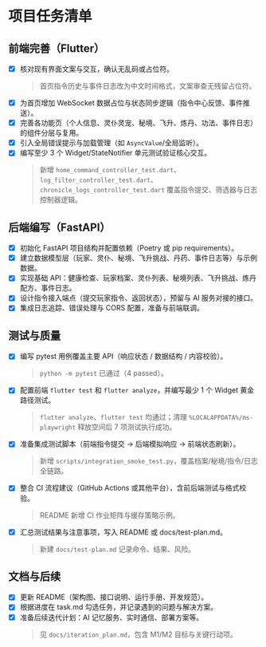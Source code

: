 # 项目任务清单

## 前端完善（Flutter）
- [x] 核对现有界面文案与交互，确认无乱码或占位符。
  > 首页指令历史与事件日志改为中文时间格式，文案审查无残留占位符。
- [x] 为首页增加 WebSocket 数据占位与状态同步逻辑（指令中心反馈、事件推送）。
- [x] 完善各功能页（个人信息、灵仆灵宠、秘境、飞升、炼丹、功法、事件日志）的组件分层与复用。
- [x] 引入全局错误提示与加载管理（如 `AsyncValue`/全局监听）。
- [x] 编写至少 3 个 Widget/StateNotifier 单元测试验证核心交互。
  > 新增 `home_command_controller_test.dart`、`log_filter_controller_test.dart`、`chronicle_logs_controller_test.dart` 覆盖指令提交、筛选器与日志控制器逻辑。

## 后端编写（FastAPI）
- [x] 初始化 FastAPI 项目结构并配置依赖（Poetry 或 pip requirements）。
- [x] 建立数据模型层（玩家、灵仆、秘境、飞升挑战、丹药、事件日志等）与示例数据。
- [x] 实现基础 API：健康检查、玩家档案、灵仆列表、秘境列表、飞升挑战、炼丹配方、事件日志。
- [x] 设计指令接入端点（提交玩家指令、返回状态），预留与 AI 服务对接的接口。
- [x] 集成日志追踪、错误处理与 CORS 配置，准备与前端联调。

## 测试与质量
- [x] 编写 pytest 用例覆盖主要 API（响应状态 / 数据结构 / 内容校验）。
  > `python -m pytest` 已通过（4 passed）。
- [x] 配置前端 `flutter test` 和 `flutter analyze`，并编写最少 1 个 Widget 黄金路径测试。
  > `flutter analyze`、`flutter test` 均通过；清理 `%LOCALAPPDATA%/ms-playwright` 释放空间后 7 项测试执行成功。
- [x] 准备集成测试脚本（前端指令提交 -> 后端模拟响应 -> 前端状态刷新）。
  > 新增 `scripts/integration_smoke_test.py`，覆盖档案/秘境/指令/日志全链路。
- [x] 整合 CI 流程建议（GitHub Actions 或其他平台），含前后端测试与格式校验。
  > README 新增 CI 作业矩阵与缓存策略示例。
- [x] 汇总测试结果与注意事项，写入 README 或 docs/test-plan.md。
  > 新建 `docs/test-plan.md` 记录命令、结果、风险。

## 文档与后续
- [x] 更新 README（架构图、接口说明、运行手册、开发规范）。
- [x] 根据进度在 task.md 勾选任务，并记录遇到的问题与解决方案。
- [x] 准备后续迭代计划：AI 记忆服务、实时通信、部署方案等。
  > 见 `docs/iteration_plan.md`，包含 M1/M2 目标与关键行动项。
